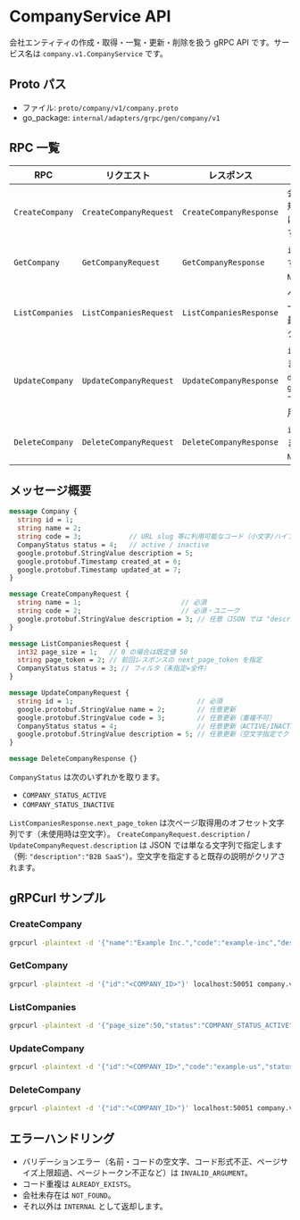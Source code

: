 # CompanyService API

会社エンティティの作成・取得・一覧・更新・削除を扱う gRPC API です。サービス名は `company.v1.CompanyService` です。

## Proto パス
- ファイル: `proto/company/v1/company.proto`
- go_package: `internal/adapters/grpc/gen/company/v1`

## RPC 一覧

| RPC | リクエスト | レスポンス | 説明 |
| --- | --- | --- | --- |
| `CreateCompany` | `CreateCompanyRequest` | `CreateCompanyResponse` | 会社名とコードを受け取り新規登録します。コード重複時は `ALREADY_EXISTS` を返します。|
| `GetCompany` | `GetCompanyRequest` | `GetCompanyResponse` | `id` で指定された会社を返します。存在しない場合は `NOT_FOUND` を返します。|
| `ListCompanies` | `ListCompaniesRequest` | `ListCompaniesResponse` | ページネーション付きで会社一覧を返します。`page_size` は最大 200 件、`status` でフィルタ可能です。|
| `UpdateCompany` | `UpdateCompanyRequest` | `UpdateCompanyResponse` | `id` をキーに会社情報を更新します。`name`・`code`・`description` は `google.protobuf.StringValue` で指定、`status` は列挙値を利用します。|
| `DeleteCompany` | `DeleteCompanyRequest` | `DeleteCompanyResponse` | `id` で指定された会社を削除します。存在しない場合は `NOT_FOUND` を返します。|

## メッセージ概要

```protobuf
message Company {
  string id = 1;
  string name = 2;
  string code = 3;            // URL slug 等に利用可能なコード（小文字/ハイフン/アンダースコア）
  CompanyStatus status = 4;   // active / inactive
  google.protobuf.StringValue description = 5;
  google.protobuf.Timestamp created_at = 6;
  google.protobuf.Timestamp updated_at = 7;
}

message CreateCompanyRequest {
  string name = 1;                         // 必須
  string code = 2;                         // 必須・ユニーク
  google.protobuf.StringValue description = 3; // 任意（JSON では "description":"..." と指定）
}

message ListCompaniesRequest {
  int32 page_size = 1;   // 0 の場合は既定値 50
  string page_token = 2; // 前回レスポンスの next_page_token を指定
  CompanyStatus status = 3; // フィルタ（未指定=全件）
}

message UpdateCompanyRequest {
  string id = 1;                               // 必須
  google.protobuf.StringValue name = 2;        // 任意更新
  google.protobuf.StringValue code = 3;        // 任意更新（重複不可）
  CompanyStatus status = 4;                    // 任意更新（ACTIVE/INACTIVE）
  google.protobuf.StringValue description = 5; // 任意更新（空文字指定でクリア）
}

message DeleteCompanyResponse {}
```

`CompanyStatus` は次のいずれかを取ります。

- `COMPANY_STATUS_ACTIVE`
- `COMPANY_STATUS_INACTIVE`

`ListCompaniesResponse.next_page_token` は次ページ取得用のオフセット文字列です（未使用時は空文字）。
`CreateCompanyRequest.description` / `UpdateCompanyRequest.description` は JSON では単なる文字列で指定します（例: `"description":"B2B SaaS"`）。空文字を指定すると既存の説明がクリアされます。

## gRPCurl サンプル

### CreateCompany
```bash
grpcurl -plaintext -d '{"name":"Example Inc.","code":"example-inc","description":"B2B SaaS"}' localhost:50051 company.v1.CompanyService/CreateCompany
```

### GetCompany
```bash
grpcurl -plaintext -d '{"id":"<COMPANY_ID>"}' localhost:50051 company.v1.CompanyService/GetCompany
```

### ListCompanies
```bash
grpcurl -plaintext -d '{"page_size":50,"status":"COMPANY_STATUS_ACTIVE"}' localhost:50051 company.v1.CompanyService/ListCompanies
```

### UpdateCompany
```bash
grpcurl -plaintext -d '{"id":"<COMPANY_ID>","code":"example-us","status":"COMPANY_STATUS_INACTIVE","description":""}' localhost:50051 company.v1.CompanyService/UpdateCompany
```

### DeleteCompany
```bash
grpcurl -plaintext -d '{"id":"<COMPANY_ID>"}' localhost:50051 company.v1.CompanyService/DeleteCompany
```

## エラーハンドリング

- バリデーションエラー（名前・コードの空文字、コード形式不正、ページサイズ上限超過、ページトークン不正など）は `INVALID_ARGUMENT`。
- コード重複は `ALREADY_EXISTS`。
- 会社未存在は `NOT_FOUND`。
- それ以外は `INTERNAL` として返却します。
